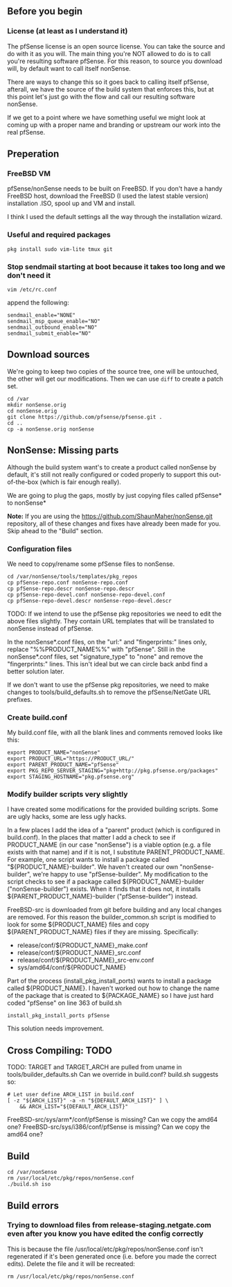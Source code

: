 ## Before you begin
### License (at least as I understand it)
The pfSense license is an open source license.  You can take the source and do
with it as you will.  The main thing you're NOT allowed to do is to call you're
resulting software pfSense.  For this reason, to source you download will, by
default want to call itself nonSense.

There are ways to change this so it goes back to calling itself pfSense,
afterall, we have the source of the build system that enforces this, but at this
point let's just go with the flow and call our resulting software nonSense.

If we get to a point where we have something useful we might look at coming up
with a proper name and branding or upstream our work into the real pfSense.

## Preperation
### FreeBSD VM
pfSense/nonSense needs to be built on FreeBSD.  If you don't have a handy
FreeBSD host, download the FreeBSD (I used the latest stable version)
installation .ISO, spool up and VM and install.

I think I used the default settings all the way through the installation wizard.

### Useful and required packages
```
pkg install sudo vim-lite tmux git
```

### Stop sendmail starting at boot because it takes too long and we don't need it
```
vim /etc/rc.conf
```
append the following:
```
sendmail_enable="NONE"
sendmail_msp_queue_enable="NO"
sendmail_outbound_enable="NO"
sendmail_submit_enable="NO"
```

## Download sources
We're going to keep two copies of the source tree, one will be untouched, the
other will get our modifications.  Then we can use `diff` to create a patch set.
```
cd /var
mkdir nonSense.orig
cd nonSense.orig
git clone https://github.com/pfsense/pfsense.git .
cd ..
cp -a nonSense.orig nonSense
```

## NonSense: Missing parts
Although the build system want's to create a product called nonSense by default,
it's still not really configured or coded properly to support this
out-of-the-box (which is fair enough really).

We are going to plug the gaps, mostly by just copying files called pfSense* to
nonSense*

**Note:** If you are using the https://github.com/ShaunMaher/nonSense.git
repository, all of these changes and fixes have already been made for you.  Skip
ahead to the "Build" section.

### Configuration files
We need to copy/rename some pfSense files to nonSense.
```
cd /var/nonSense/tools/templates/pkg_repos
cp pfSense-repo.conf nonSense-repo.conf
cp pfSense-repo.descr nonSense-repo.descr
cp pfSense-repo-devel.conf nonSense-repo-devel.conf
cp pfSense-repo-devel.descr nonSense-repo-devel.descr
```
TODO: If we intend to use the pfSense pkg repositories we need to edit the above
files slightly.  They contain URL templates that will be translated to nonSense
instead of pfSense.

In the nonSense*.conf files, on the "url:" and "fingerprints:" lines only,
replace "%%PRODUCT_NAME%%" with "pfSense".  Still in the nonSense*.conf files,
set "signature_type" to "none" and remove the "fingerprints:" lines.  This isn't
ideal but we can circle back anbd find a better solution later.

If we don't want to use the pfSense pkg repositories, we need to make changes to
tools/build_defaults.sh to remove the pfSense/NetGate URL prefixes.

### Create build.conf
My build.conf file, with all the blank lines and comments removed looks like
this:
```
export PRODUCT_NAME="nonSense"
export PRODUCT_URL="https://PRODUCT_URL/"
export PARENT_PRODUCT_NAME="pfSense"
export PKG_REPO_SERVER_STAGING="pkg+http://pkg.pfsense.org/packages"
export STAGING_HOSTNAME="pkg.pfsense.org"
```

### Modify builder scripts very slightly
I have created some modifications for the provided building scripts.  Some are
ugly hacks, some are less ugly hacks.

In a few places I add the idea of a "parent" product (which is configured in
build.conf).  In the places that matter I add a check to see if PRODUCT_NAME
(in our case "nonSense") is a viable option (e.g. a file exists with that name)
and if it is not, I substitute PARENT_PRODUCT_NAME.  For example, one script
wants to install a package called "${PRODUCT_NAME}-builder".  We haven't created
our own "nonSense-builder", we're happy to use "pfSense-builder".  My
modification to the script checks to see if a package called
${PRODUCT_NAME}-builder ("nonSense-builder") exists.  When it finds that it does
not, it installs ${PARENT_PRODUCT_NAME}-builder ("pfSense-builder") instead.

FreeBSD-src is downloaded from git before building and any local changes are
removed.  For this reason the builder_common.sh script is modified to look for
some ${PRODUCT_NAME} files and copy ${PARENT_PRODUCT_NAME} files if they are
missing.  Specifically:
* release/conf/${PRODUCT_NAME}_make.conf
* release/conf/${PRODUCT_NAME}_src.conf
* release/conf/${PRODUCT_NAME}_src-env.conf
* sys/amd64/conf/${PRODUCT_NAME}

Part of the process (install_pkg_install_ports) wants to install a package
called ${PRODUCT_NAME}.  I haven't worked out how to change the name of the
package that is created to ${PACKAGE_NAME} so I have just hard coded "pfSense"
on line 363 of build.sh
```
install_pkg_install_ports pfSense
```
This solution needs improvement.

## Cross Compiling: TODO
TODO: TARGET and TARGET_ARCH are pulled from uname in tools/builder_defaults.sh
Can we override in build.conf?  build.sh suggests so:
```
# Let user define ARCH_LIST in build.conf
[ -z "${ARCH_LIST}" -a -n "${DEFAULT_ARCH_LIST}" ] \
	&& ARCH_LIST="${DEFAULT_ARCH_LIST}"
```

FreeBSD-src/sys/arm*/conf/pfSense is missing?  Can we copy the amd64 one?
FreeBSD-src/sys/i386/conf/pfSense is missing?  Can we copy the amd64 one?

## Build
```
cd /var/nonSense
rm /usr/local/etc/pkg/repos/nonSense.conf
./build.sh iso
```

## Build errors
### Trying to download files from release-staging.netgate.com even after you know you have edited the config correctly
This is because the file /usr/local/etc/pkg/repos/nonSense.conf isn't
regenerated if it's been generated once (i.e. before you made the correct
edits).  Delete the file and it will be recreated:
```
rm /usr/local/etc/pkg/repos/nonSense.conf
```
